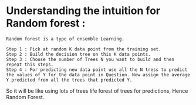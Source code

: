 # Understanding the intuition for Random forest :  
    Random forest is a type of ensemble Learning.

    Step 1 : Pick at random K data point from the training set.  
    Step 2 : Build the decision tree on this K data points.  
    Step 3 : Choose the number of Trees N you want to build and then repeat this steps.  
    Step 4 : For predicting new data point use all the N tress to predict the values of Y for the data point in Question. Now assign the average Y predicted from all the trees that predicted Y.  

So it will be like using lots of trees life forest of trees for predictions, Hence Random Forest.